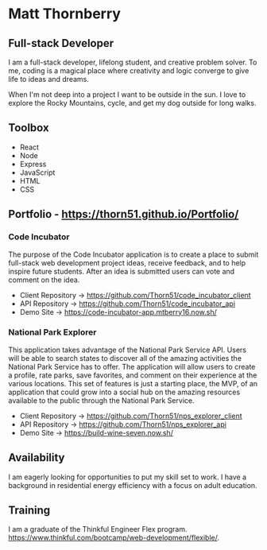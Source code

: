 # Matt Thornberry

## Full-stack Developer

I am a full-stack developer, lifelong student, and creative
problem solver. To me, coding is a magical place where creativity and logic converge to give life to ideas and dreams.

When I'm not deep into a project I want to be outside in the sun. I love to explore the Rocky Mountains, cycle, and get my dog outside for long walks.

## Toolbox

- React
- Node
- Express
- JavaScript
- HTML
- CSS

## Portfolio - https://thorn51.github.io/Portfolio/

### Code Incubator

The purpose of the Code Incubator application is to create a place to submit full-stack web development project ideas, receive feedback, and to help inspire future students. After an idea is submitted users can vote and comment on the idea.

- Client Repository -> https://github.com/Thorn51/code_incubator_client
- API Repository -> https://github.com/Thorn51/code_incubator_api
- Demo Site -> https://code-incubator-app.mtberry16.now.sh/

### National Park Explorer

This application takes advantage of the National Park Service API. Users will be able to search states to discover all of the amazing activities the National Park Service has to offer. The application will allow users to create a profile, rate parks, save favorites, and comment on their experience at the various locations. This set of features is just a starting place, the MVP, of an application that could grow into a social hub on the amazing resources available to the public through the National Park Service.

- Client Repository -> https://github.com/Thorn51/nps_explorer_client
- API Repository -> https://github.com/Thorn51/nps_explorer_api
- Demo Site -> https://build-wine-seven.now.sh/

## Availability

I am eagerly looking for opportunities to put my skill set to work. I have a background in residential energy efficiency with a focus on adult education.

## Training

I am a graduate of the Thinkful Engineer Flex program. https://www.thinkful.com/bootcamp/web-development/flexible/.
